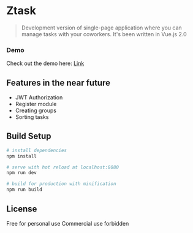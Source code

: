 # Ztask

> Development version of single-page application where you can manage tasks with your coworkers. 
It's been written in Vue.js 2.0

### Demo
Check out the demo here: [Link](http://www.ztask.mkulinski.pl)

## Features in the near future

* JWT Authorization 
* Register module
* Creating groups
* Sorting tasks

## Build Setup

``` bash
# install dependencies
npm install

# serve with hot reload at localhost:8080
npm run dev

# build for production with minification
npm run build

```

## License 
Free for personal use
Commercial use forbidden

